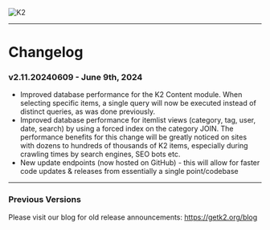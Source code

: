 ![K2](https://updates.getk2.org/images/k2_logo.png)
***

# Changelog

### v2.11.20240609 - June 9th, 2024
- Improved database performance for the K2 Content module. When selecting specific items, a single query will now be executed instead of distinct queries, as was done previously.
- Improved database performance for itemlist views (category, tag, user, date, search) by using a forced index on the category JOIN. The performance benefits for this change will be greatly noticed on sites with dozens to hundreds of thousands of K2 items, especially during crawling times by search engines, SEO bots etc.
- New update endpoints (now hosted on GitHub) - this will allow for faster code updates & releases from essentially a single point/codebase

---

### Previous Versions
Please visit our blog for old release announcements: https://getk2.org/blog
